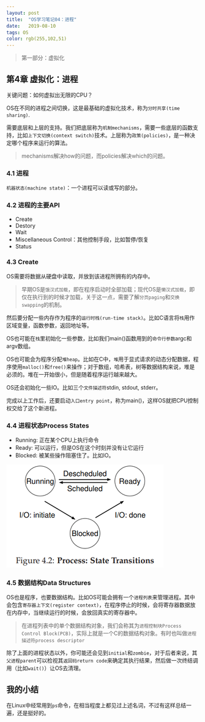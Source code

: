 ```yaml
---
layout: post
title:  "OS学习笔记04：进程"
date:   2019-08-10
tags: OS
color: rgb(255,102,51)
---
```


> 第一部分：虚拟化

## 第4章 虚拟化：进程

关键问题：如何虚拟出无限的CPU？

OS在不同的进程之间切换，这是最基础的虚拟化技术，称为`分时共享(time sharing)`.

需要底层和上层的支持。我们把底层称为`机制mechanisms`，需要一些底层的函数支持，比如`上下文切换(context switch)`技术。上层称为`政策(policies)`，是一种决定哪个程序来运行的算法。

> mechanisms解决how的问题，而policies解决which的问题。

### 4.1 进程

`机器状态(machine state)`：一个进程可以读或写的部分。

### 4.2 进程的主要API

- Create
- Destory
- Wait
- Miscellaneous Control：其他控制手段，比如暂停/恢复
- Status

### 4.3 Create

OS需要将数据从硬盘中读取，并放到该进程所拥有的内存中。

> 早期OS是`饿汉式加载`，即在程序启动时全部加载；现代OS是`懒汉式加载`，即仅在执行到的时候才加载，关于这一点，需要了解`分页paging`和`交换swapping`的机制。

然后要分配一些内存作为程序的`运行时栈(run-time stack)`。比如C语言将`栈`用作区域变量，函数参数，返回地址等。

OS也可能在`栈`里初始化一些参数，比如我们main()函数用到的`命令行参数`argc和argv数组。

OS也可能会为程序分配`堆heap`。比如在C中，`堆`用于显式请求的动态分配数据，程序使用`malloc()`和`free()`来操作；对于数组，哈希表，树等数据结构来说，堆是必须的。堆在一开始很小，但是随着程序运行越来越大。

OS还会初始化一些IO。比如三个`文件描述符`stdin, stdout, stderr。

完成以上工作后，还要启动`入口entry point`，称为main()，这样OS就把CPU控制权交给了这个新进程。

### 4.4 进程状态Process States

- Running: 正在某个CPU上执行命令
- Ready: 可以运行，但是OS在这个时刻并没有让它运行
- Blocked: 被某些操作阻塞住了。比如IO。

![Process-Status](/static/blog/2019-08-10-Process-Status.png)

### 4.5 数据结构Data Structures

OS也是程序，也要数据结构。比如OS可能会拥有一个`进程列表`来管理进程。其中会包含`寄存器上下文(register context)`，在程序停止的时候，会将寄存器数据放在内存中，当继续运行的时候，会放回真实的寄存器中。

> 在进程列表中的单个数据结构对象，我们会称其为`进程控制块Process Control Block(PCB)`，实际上就是一个C的数据结构对象。有时也叫做`进程描述符process descriptor`

除了上面的进程状态以外，你可能还会见到`initial`和`zombie`，对于后者来说，其`父进程parent`可以检视其`返回码return code`来确定其执行结果，然后做一次终结调用（比如`wait()`）让OS去清理。

## 我的小结

在Linux中经常用到`ps`命令，在相当程度上都见过上述名词，不过有这样总结一遍，还是挺好的。
